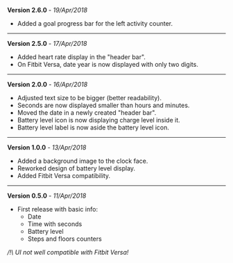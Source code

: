 **Version 2.6.0** - _19/Apr/2018_
- Added a goal progress bar for the left activity counter.

* * *

**Version 2.5.0** - _17/Apr/2018_
- Added heart rate display in the "header bar".
- On Fitbit Versa, date year is now displayed with only two digits.

* * *

**Version 2.0.0** - _16/Apr/2018_
- Adjusted text size to be bigger (better readability).
- Seconds are now displayed smaller than hours and minutes.
- Moved the date in a newly created "header bar".
- Battery level icon is now displaying charge level inside it.
- Battery level label is now aside the battery level icon.

* * *

**Version 1.0.0** - _13/Apr/2018_
- Added a background image to the clock face.
- Reworked design of battery level display.
- Added Fitbit Versa compatibility.

* * *

**Version 0.5.0** - _11/Apr/2018_
- First release with basic info: 
    - Date
    - Time with seconds
    - Battery level
    - Steps and floors counters

*/!\ UI not well compatible with Fitbit Versa!*
